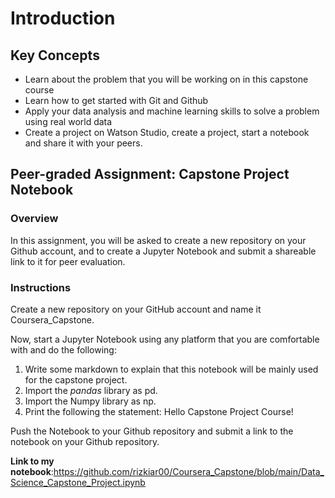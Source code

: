 # Introduction

## Key Concepts
- Learn about the problem that you will be working on in this capstone course
- Learn how to get started with Git and Github
- Apply your data analysis and machine learning skills to solve a problem using real world data
- Create a project on Watson Studio, create a project, start a notebook and share it with your peers.

## Peer-graded Assignment: Capstone Project Notebook

### Overview
In this assignment, you will be asked to create a new repository on your Github account, and to create a Jupyter Notebook and submit a shareable link to it for peer evaluation.

### Instructions
Create a new repository on your GitHub account and name it Coursera_Capstone. 

Now, start a Jupyter Notebook using any platform that you are comfortable with and do the following:

1. Write some markdown to explain that this notebook will be mainly used for the capstone project.
2. Import the _pandas_ library as pd.
3. Import the Numpy library as np.
4. Print the following the statement: Hello Capstone Project Course!

Push the Notebook to your Github repository and submit a link to the notebook on your Github repository.

**Link to my notebook**:https://github.com/rizkiar00/Coursera_Capstone/blob/main/Data_Science_Capstone_Project.ipynb
